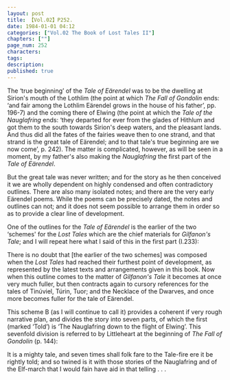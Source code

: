 ```yaml
---
layout: post
title: 【Vol.02】P252.
date: 1984-01-01 04:12
categories: ["Vol.02 The Book of Lost Tales II"]
chapters: [""]
page_num: 252
characters: 
tags: 
description: 
published: true
---
```


<p style="text-indent: 0;">
The ‘true beginning’ of the <I>Tale of Eärendel</I> was to be the dwelling at Sirion's mouth of the Lothlim (the point at which <I>The Fall of Gondolin</I> ends: ‘and fair among the Lothlim Eärendel grows in the house of his father’, pp. 196-7) and the coming there of Elwing (the point at which the <I>Tale of the Nauglafring</I> ends: ‘they departed for ever from the glades of Hithlum and got them to the south towards Sirion's deep waters, and the pleasant lands. And thus did all the fates of the fairies weave then to one strand, and that strand is the great tale of Eärendel; and to that tale's true beginning are we now come’, p. 242). The matter is complicated, however, as will be seen in a moment, by my father's also making the <I>Nauglafring</I> the first part of the <I>Tale of Eärendel</I>.
</p>

But the great tale was never written; and for the story as he then conceived it we are wholly dependent on highly condensed and often contradictory outlines. There are also many isolated notes; and there are the very early Eärendel poems. While the poems can be precisely dated, the notes and outlines can not; and it does not seem possible to arrange them in order so as to provide a clear line of development.

One of the outlines for the <I>Tale of Eärendel</I> is the earlier of the two ‘schemes' for the <I>Lost Tales</I> which are the chief materials for <I>Gilfanon's Tale</I>; and I will repeat here what I said of this in the first part (I.233):

There is no doubt that [the earlier of the two schemes] was composed when the <I>Lost Tales</I> had reached their furthest point of development, as represented by the latest texts and arrangements given in this book. Now when this outline comes to the matter of <I>Gilfanon's Tale</I> it becomes at once very much fuller, but then contracts again to cursory references for the tales of Tinúviel, Túrin, Tuor; and the Necklace of the Dwarves, and once more becomes fuller for the tale of Eärendel.

This scheme B (as I will continue to call it) provides a coherent if very rough narrative plan, and divides the story into seven parts, of which the first (marked ‘Told’) is ‘The Nauglafring down to the flight of Elwing’. This sevenfold division is referred to by Littleheart at the beginning of <I>The Fall of Gondolin</I> (p. 144):

It is a mighty tale, and seven times shall folk fare to the Tale-fire ere it be rightly told; and so twined is it with those stories of the Nauglafring and of the Elf-march that I would fain have aid in that telling . . .


